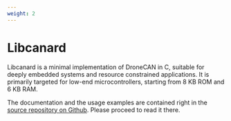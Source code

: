 ```yaml
---
weight: 2
---
```


# Libcanard

Libcanard is a minimal implementation of DroneCAN in C, suitable for deeply embedded systems and
resource constrained applications.
It is primarily targeted for low-end microcontrollers, starting from 8 KB ROM and 6 KB RAM.

The documentation and the usage examples are contained right in the
[source repository on Github](https://github.com/DroneCAN/libcanard).
Please proceed to read it there.
